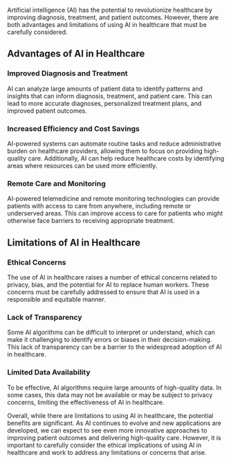 
Artificial intelligence (AI) has the potential to revolutionize healthcare by improving diagnosis, treatment, and patient outcomes. However, there are both advantages and limitations of using AI in healthcare that must be carefully considered.

Advantages of AI in Healthcare
------------------------------

### Improved Diagnosis and Treatment

AI can analyze large amounts of patient data to identify patterns and insights that can inform diagnosis, treatment, and patient care. This can lead to more accurate diagnoses, personalized treatment plans, and improved patient outcomes.

### Increased Efficiency and Cost Savings

AI-powered systems can automate routine tasks and reduce administrative burden on healthcare providers, allowing them to focus on providing high-quality care. Additionally, AI can help reduce healthcare costs by identifying areas where resources can be used more efficiently.

### Remote Care and Monitoring

AI-powered telemedicine and remote monitoring technologies can provide patients with access to care from anywhere, including remote or underserved areas. This can improve access to care for patients who might otherwise face barriers to receiving appropriate treatment.

Limitations of AI in Healthcare
-------------------------------

### Ethical Concerns

The use of AI in healthcare raises a number of ethical concerns related to privacy, bias, and the potential for AI to replace human workers. These concerns must be carefully addressed to ensure that AI is used in a responsible and equitable manner.

### Lack of Transparency

Some AI algorithms can be difficult to interpret or understand, which can make it challenging to identify errors or biases in their decision-making. This lack of transparency can be a barrier to the widespread adoption of AI in healthcare.

### Limited Data Availability

To be effective, AI algorithms require large amounts of high-quality data. In some cases, this data may not be available or may be subject to privacy concerns, limiting the effectiveness of AI in healthcare.

Overall, while there are limitations to using AI in healthcare, the potential benefits are significant. As AI continues to evolve and new applications are developed, we can expect to see even more innovative approaches to improving patient outcomes and delivering high-quality care. However, it is important to carefully consider the ethical implications of using AI in healthcare and work to address any limitations or concerns that arise.
